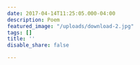 ```yaml
---
date: 2017-04-14T11:25:05.000-04:00
description: Poem
featured_image: "/uploads/download-2.jpg"
tags: []
title: ''
disable_share: false

---
```

